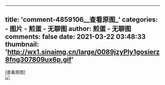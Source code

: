 
---
title: 'comment-4859106__查看原图_'
categories: 
    - 图片
    - 煎蛋 - 无聊图
author: 煎蛋 - 无聊图
comments: false
date: 2021-03-22 03:48:33
thumbnail: 'http://wx1.sinaimg.cn/large/0089jzyPly1gosierz8fng307809ux6p.gif'
---

<div>   
[查看原图]<br><img src="http://wx1.sinaimg.cn/large/0089jzyPly1gosierz8fng307809ux6p.gif" referrerpolicy="no-referrer"><br>  
</div>
            